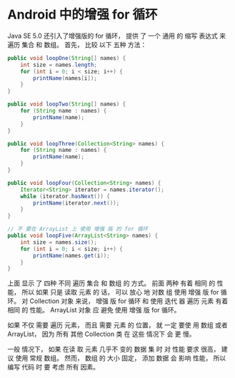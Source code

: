 # Android 中的增强 for 循环
Java SE 5.0 还引入了增强版的 for 循环， 提供 了 一个 通用 的 缩写 表达式 来 遍历 集合 和 数组。 首先， 比较 以下 五种 方法：

```Java
public void loopOne(String[] names) {
    int size = names.length;
    for (int i = 0; i < size; i++) {
        printName(names[i]);
    }
}

public void loopTwo(String[] names) {
    for (String name : names) {
        printName(name);
    }
}

public void loopThree(Collection<String> names) {
    for (String name : names) {
        printName(name);
    }
}

public void loopFour(Collection<String> names) {
    Iterator<String> iterator = names.iterator();
    while (iterator.hasNext()) {
        printName(iterator.next());
    }
}

// 不 要在 ArrayList 上 使用 增强 版 的 for 循环
public void loopFive(ArrayList<String> names) {
    int size = names.size();
    for (int i = 0; i < size; i++) {
        printName(names.get(i));
    }
}
```
上面 显示 了 四种 不同 遍历 集合 和 数组 的 方式。 前面 两种 有着 相同 的 性能， 所以 如果 只是 读取 元素 的 话， 可以 放心 地 对数 组 使用 增强 版 for 循环。 对 Collection 对象 来说， 增强 版 for 循环 和 使用 迭代 器 遍历 元素 有着 相同 的 性能。 ArrayList 对象 应 避免 使用 增强 版 for 循环。

如果 不仅 需要 遍历 元素， 而且 需要 元素 的 位置， 就 一定 要使 用 数组 或者 ArrayList， 因为 所有 其他 Collection 类 在 这些 情况下 会 更 慢。

 一般 情况下， 如果 在读 取 元素 几乎不 变的 数据 集 时 对 性能 要求 很高， 建议 使用 常规 数组。 然而， 数组 的 大小 固定， 添加 数据 会 影响 性能， 所以 编写 代码 时 要 考虑 所有 因素。
